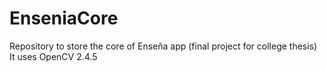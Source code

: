 # EnseniaCore
Repository to store the core of Enseña app (final project for college thesis)
It uses OpenCV 2.4.5
